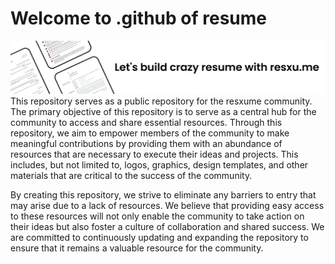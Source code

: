 # Welcome to .github of resume
![Banner](/logo/banner.jpg)
This repository serves as a public repository for the resxume community. The primary objective of this repository is to serve as a central hub for the community to access and share essential resources. Through this repository, we aim to empower members of the community to make meaningful contributions by providing them with an abundance of resources that are necessary to execute their ideas and projects. This includes, but not limited to, logos, graphics, design templates, and other materials that are critical to the success of the community.

By creating this repository, we strive to eliminate any barriers to entry that may arise due to a lack of resources. We believe that providing easy access to these resources will not only enable the community to take action on their ideas but also foster a culture of collaboration and shared success. We are committed to continuously updating and expanding the repository to ensure that it remains a valuable resource for the community.

